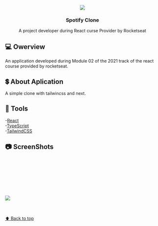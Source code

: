 <br />
<div align="center">
  <img style="margin-top:100px;" src="https://user-images.githubusercontent.com/80908772/232165474-f70d12ff-3df5-421f-ace4-bfe833389a87.png"/>


  <h3 align="center">Spotify Clone</h3>

  <p align="center">
    A project developer during React curse Provider by Rocketseat
    <br />
  </p>
</div>


## 💻 Owerview
An application developed during Module 02 of the 2021 track of the react course provided by rocketseat.<br/>

## :heavy_dollar_sign: About Aplication
A simple clone with tailwincss and next.

## :hammer: Tools
-[React](https://pt-br.reactjs.org)<br/>
-[TypeScript](https://www.typescriptlang.org)<br/>
-[TailwindCSS](https://tailwindcss.com)<br/>

## :camera: ScreenShots
<h1 aling="center">
  
  <img style="margin-top:100px;" src="https://user-images.githubusercontent.com/80908772/232165634-4d9a44f4-46f1-4411-af17-3bead3b98e71.png"/>

</h1>
<br/>
<a href='#top'>

:arrow_up: Back to top

</a>
